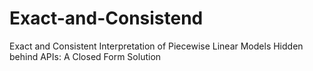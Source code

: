 # Exact-and-Consistend
Exact and Consistent Interpretation of Piecewise Linear Models Hidden behind APIs: A Closed Form Solution
